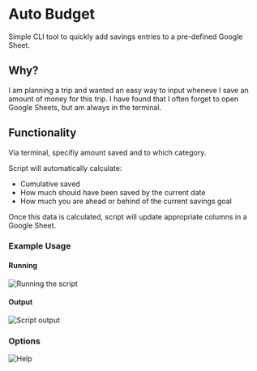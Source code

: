 # Auto Budget
Simple CLI tool to quickly add savings entries to a pre-defined Google Sheet.

## Why?
I am planning a trip and wanted an easy way to input wheneve I save an amount of money for this trip. I have found that I often forget to open Google Sheets, but am always in the terminal.

## Functionality
Via terminal, specifiy amount saved and to which category.

Script will automatically calculate:
- Cumulative saved
- How much should have been saved by the current date
- How much you are ahead or behind of the current savings goal

Once this data is calculated, script will update appropriate columns in a Google Sheet.

### Example Usage
#### Running
![Running the script](https://i.imgur.com/onkpsaJ.png)

#### Output
![Script output](https://i.imgur.com/BM3GpzW.png)

### Options
![Help](https://i.imgur.com/CzILSdt.png)